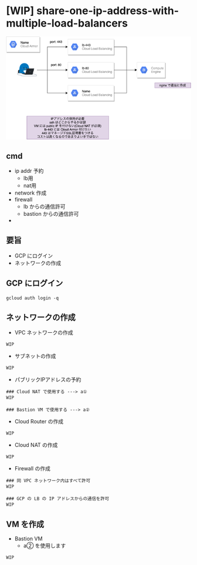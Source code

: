 # [WIP] share-one-ip-address-with-multiple-load-balancers

![](./image.png)


## cmd

+ ip addr 予約
  + lb用
  + nat用
+ network 作成
+ firewall
  + lb からの通信許可
  + bastion からの通信許可
+ 

## 要旨

+ GCP にログイン
+ ネットワークの作成

## GCP にログイン

```
gcloud auth login -q
```

## ネットワークの作成

+ VPC ネットワークの作成

```
WIP
```

+ サブネットの作成

```
WIP
```

+ パブリックIPアドレスの予約

```
### Cloud NAT で使用する ---> a①
WIP

### Bastion VM で使用する ---> a②
```

+ Cloud Router の作成

```
WIP
```

+ Cloud NAT の作成

```
WIP
```

+ Firewall の作成

```
### 同 VPC ネットワーク内はすべて許可
WIP

### GCP の LB の IP アドレスからの通信を許可
WIP
```

## VM を作成

+ Bastion VM
    + a② を使用します

```
WIP
```
